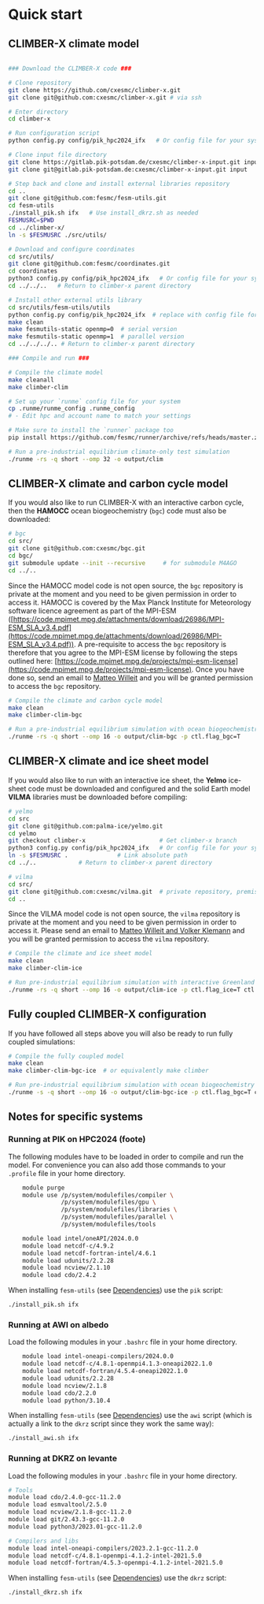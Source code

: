 # Quick start

## CLIMBER-X climate model

```bash

### Download the CLIMBER-X code ###

# Clone repository
git clone https://github.com/cxesmc/climber-x.git
git clone git@github.com:cxesmc/climber-x.git # via ssh

# Enter directory 
cd climber-x

# Run configuration script
python config.py config/pik_hpc2024_ifx   # Or config file for your system

# Clone input file directory
git clone https://gitlab.pik-potsdam.de/cxesmc/climber-x-input.git input
git clone git@gitlab.pik-potsdam.de:cxesmc/climber-x-input.git input    # via ssh

# Step back and clone and install external libraries repository
cd ..
git clone git@github.com:fesmc/fesm-utils.git
cd fesm-utils
./install_pik.sh ifx   # Use install_dkrz.sh as needed
FESMUSRC=$PWD
cd ../climber-x/
ln -s $FESMUSRC ./src/utils/

# Download and configure coordinates
cd src/utils/
git clone git@github.com:fesmc/coordinates.git
cd coordinates
python3 config.py config/pik_hpc2024_ifx   # Or config file for your system
cd ../../..   # Return to climber-x parent directory

# Install other external utils library
cd src/utils/fesm-utils/utils
python config.py config/pik_hpc2024_ifx  # replace with config file for your system
make clean
make fesmutils-static openmp=0	# serial version	
make fesmutils-static openmp=1	# parallel version
cd ../../../.. # Return to climber-x parent directory

### Compile and run ###

# Compile the climate model 
make cleanall
make climber-clim

# Set up your `runme` config file for your system
cp .runme/runme_config .runme_config
# - Edit hpc and account name to match your settings

# Make sure to install the `runner` package too
pip install https://github.com/fesmc/runner/archive/refs/heads/master.zip 

# Run a pre-industrial equilibrium climate-only test simulation
./runme -rs -q short --omp 32 -o output/clim
```

## CLIMBER-X climate and carbon cycle model

If you would also like to run CLIMBER-X with an interactive carbon cycle, then the **HAMOCC**
ocean biogeochemistry (`bgc`) code must also be downloaded:

```bash
# bgc
cd src/
git clone git@github.com:cxesmc/bgc.git
cd bgc/
git submodule update --init --recursive     # for submodule M4AGO 
cd ../..
```

Since the HAMOCC model code is not open source, the `bgc` repository is private at the moment and
you need to be given permission in order to access it. HAMOCC is covered by the Max Planck Institute for
Meteorology software licence agreement as part of the MPI-ESM ([https://code.mpimet.mpg.de/attachments/download/26986/MPI-ESM_SLA_v3.4.pdf](https://code.mpimet.mpg.de/attachments/download/26986/MPI-ESM_SLA_v3.4.pdf)).
A pre-requisite to access the `bgc` repository is therefore that you agree to the MPI-ESM license
by following the steps outlined here: [https://code.mpimet.mpg.de/projects/mpi-esm-license](https://code.mpimet.mpg.de/projects/mpi-esm-license).
Once you have done so, send an email to [Matteo Willeit](mailto:matteo.willeit@gmail.com?subject=[GitHub]%20bgc%20source%20code) and you will be granted permission to access the `bgc` repository.

```bash
# Compile the climate and carbon cycle model 
make clean
make climber-clim-bgc

# Run a pre-industrial equilibrium simulation with ocean biogeochemistry
./runme -rs -q short --omp 16 -o output/clim-bgc -p ctl.flag_bgc=T
```

## CLIMBER-X climate and ice sheet model

If you would also like to run with an interactive ice sheet, the **Yelmo** ice-sheet code
must be downloaded and configured and the solid Earth model **VILMA** libraries must be
downloaded before compiling:

```bash
# yelmo
cd src
git clone git@github.com:palma-ice/yelmo.git
cd yelmo
git checkout climber-x                     # Get climber-x branch
python3 config.py config/pik_hpc2024_ifx   # Or config file for your system
ln -s $FESMUSRC .              # Link absolute path
cd ../..            # Return to climber-x parent directory

# vilma
cd src/
git clone git@github.com:cxesmc/vilma.git  # private repository, premission needed
cd ..
```

Since the VILMA model code is not open source, the `vilma` repository is private at the moment and you need to be given permission in order to access it. Please send an email to [Matteo Willeit and Volker Klemann](mailto:matteo.willeit@gmail.com,volkerk@gfz-potsdam.de?subject=[GitHub]%20VILMA%20access) and you will be granted permission to access the `vilma` repository.

```bash
# Compile the climate and ice sheet model
make clean
make climber-clim-ice

# Run pre-industrial equilibrium simulation with interactive Greenland ice sheet
./runme -rs -q short --omp 16 -o output/clim-ice -p ctl.flag_ice=T ctl.flag_geo=T ctl.flag_smb=T ctl.flag_imo=T ctl.ice_model_name=yelmo ctl.ice_domain_name=GRL-16KM
```

## Fully coupled CLIMBER-X configuration

If you have followed all steps above you will also be ready to run fully coupled simulations:

```bash
# Compile the fully coupled model
make clean
make climber-clim-bgc-ice  # or equivalently make climber

# Run pre-industrial equilibrium simulation with ocean biogeochemistry and interactive Greenland ice sheet
./runme -s -q short --omp 16 -o output/clim-bgc-ice -p ctl.flag_bgc=T ctl.flag_ice=T ctl.flag_geo=T ctl.flag_smb=T ctl.flag_imo=T ctl.ice_model_name=yelmo ctl.ice_domain_name=GRL-16KM
```

## Notes for specific systems

### Running at PIK on HPC2024 (foote)

The following modules have to be loaded in order to compile and run the model.
For convenience you can also add those commands to your `.profile` file in your home directory.

```bash
    module purge
    module use /p/system/modulefiles/compiler \
               /p/system/modulefiles/gpu \
               /p/system/modulefiles/libraries \
               /p/system/modulefiles/parallel \
               /p/system/modulefiles/tools

    module load intel/oneAPI/2024.0.0
    module load netcdf-c/4.9.2
    module load netcdf-fortran-intel/4.6.1
    module load udunits/2.2.28
    module load ncview/2.1.10
    module load cdo/2.4.2
```

When installing `fesm-utils` (see [Dependencies](dependencies.md)) use the `pik` script:

```bash
./install_pik.sh ifx
```

### Running at AWI on albedo

Load the following modules in your `.bashrc` file in your home directory.

```bash
    module load intel-oneapi-compilers/2024.0.0
    module load netcdf-c/4.8.1-openmpi4.1.3-oneapi2022.1.0
    module load netcdf-fortran/4.5.4-oneapi2022.1.0
    module load udunits/2.2.28
    module load ncview/2.1.8
    module load cdo/2.2.0
    module load python/3.10.4
```

When installing `fesm-utils` (see [Dependencies](dependencies.md)) use the `awi` script (which is actually a link to the `dkrz` script since they work the same way):

```bash
./install_awi.sh ifx
```

### Running at DKRZ on levante

Load the following modules in your `.bashrc` file in your home directory.

```bash
# Tools
module load cdo/2.4.0-gcc-11.2.0
module load esmvaltool/2.5.0
module load ncview/2.1.8-gcc-11.2.0
module load git/2.43.3-gcc-11.2.0
module load python3/2023.01-gcc-11.2.0

# Compilers and libs
module load intel-oneapi-compilers/2023.2.1-gcc-11.2.0
module load netcdf-c/4.8.1-openmpi-4.1.2-intel-2021.5.0
module load netcdf-fortran/4.5.3-openmpi-4.1.2-intel-2021.5.0
```

When installing `fesm-utils` (see [Dependencies](dependencies.md)) use the `dkrz` script:

```bash
./install_dkrz.sh ifx
```


